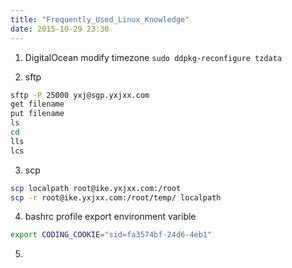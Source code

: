 ```yaml
---
title: "Frequently_Used_Linux_Knowledge"
date: 2015-10-29 23:30
---
```


1. DigitalOcean modify timezone `sudo ddpkg-reconfigure tzdata`
   
2. sftp

``` bash
sftp -P 25000 yxj@sgp.yxjxx.com
get filename
put filename
ls
cd
lls
lcs
```
   
3. scp

``` bash
scp localpath root@ike.yxjxx.com:/root
scp -r root@ike.yxjxx.com:/root/temp/ localpath
```
   
4. bashrc profile export environment varible

``` bash
export CODING_COOKIE="sid=fa3574bf-24d6-4eb1"
```
   
5. ​

